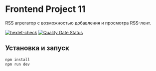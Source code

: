 # Frontend Project 11

RSS агрегатор с возможностью добавления и просмотра RSS-лент.

[![hexlet-check](https://github.com/Pentrick-star/frontend-project-11/actions/workflows/hexlet-check.yml/badge.svg)](https://github.com/Pentrick-star/frontend-project-11/actions/workflows/hexlet-check.yml)
[![Quality Gate Status](https://sonarcloud.io/api/project_badges/measure?project=Pentrick-star_frontend-project-11&metric=alert_status)](https://sonarcloud.io/summary/new_code?id=Pentrick-star_frontend-project-11)

## Установка и запуск

```bash
npm install
npm run dev
```
